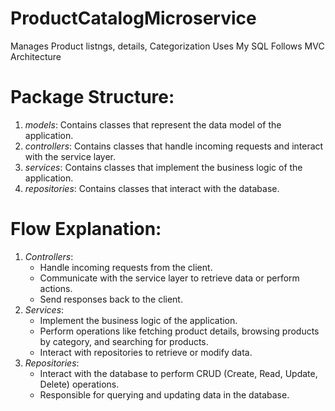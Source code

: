 # ProductCatalogMicroservice
 Manages Product listngs, details, Categorization
 Uses My SQL
 Follows MVC Architecture

 # Package Structure:

1. *models*: Contains classes that represent the data model of the application.
2. *controllers*: Contains classes that handle incoming requests and interact with the service layer.
3. *services*: Contains classes that implement the business logic of the application.
4. *repositories*: Contains classes that interact with the database.

# Flow Explanation:
1. *Controllers*: 
   - Handle incoming requests from the client.
   - Communicate with the service layer to retrieve data or perform actions.
   - Send responses back to the client.
2. *Services*:
   - Implement the business logic of the application.
   - Perform operations like fetching product details, browsing products by category, and searching for products.
   - Interact with repositories to retrieve or modify data.
3. *Repositories*:
   - Interact with the database to perform CRUD (Create, Read, Update, Delete) operations.
   - Responsible for querying and updating data in the database.


